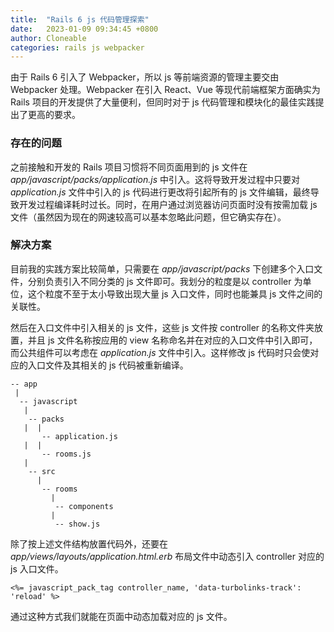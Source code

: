 ```yaml
---
title:  "Rails 6 js 代码管理探索"
date:   2023-01-09 09:34:45 +0800
author: Cloneable
categories: rails js webpacker
---
```


由于 Rails 6 引入了 Webpacker，所以 js 等前端资源的管理主要交由 Webpacker 处理。Webpacker 在引入 React、Vue 等现代前端框架方面确实为 Rails 项目的开发提供了大量便利，但同时对于 js 代码管理和模块化的最佳实践提出了更高的要求。

### 存在的问题

之前接触和开发的 Rails 项目习惯将不同页面用到的 js 文件在 *app/javascript/packs/application.js* 中引入。这将导致开发过程中只要对 *application.js* 文件中引入的 js 代码进行更改将引起所有的 js 文件编辑，最终导致开发过程编译耗时过长。同时，在用户通过浏览器访问页面时没有按需加载 js 文件（虽然因为现在的网速较高可以基本忽略此问题，但它确实存在）。

### 解决方案

目前我的实践方案比较简单，只需要在 *app/javascript/packs* 下创建多个入口文件，分别负责引入不同分类的 js 文件即可。我划分的粒度是以 controller 为单位，这个粒度不至于太小导致出现大量 js 入口文件，同时也能兼具 js 文件之间的关联性。

然后在入口文件中引入相关的 js 文件，这些 js 文件按 controller 的名称文件夹放置，并且 js 文件名称按应用的 view 名称命名并在对应的入口文件中引入即可，而公共组件可以考虑在 *application.js* 文件中引入。这样修改 js 代码时只会使对应的入口文件及其相关的 js 代码被重新编译。

```
-- app
 |
  -- javascript
   |
    -- packs
   |  |
       -- application.js
   |  |
       -- rooms.js
   |
    -- src
      |
       -- rooms
         |
          -- components
         |
          -- show.js
```

除了按上述文件结构放置代码外，还要在 *app/views/layouts/application.html.erb* 布局文件中动态引入 controller 对应的 js 入口文件。

```erb
<%= javascript_pack_tag controller_name, 'data-turbolinks-track': 'reload' %>

```

通过这种方式我们就能在页面中动态加载对应的 js 文件。

